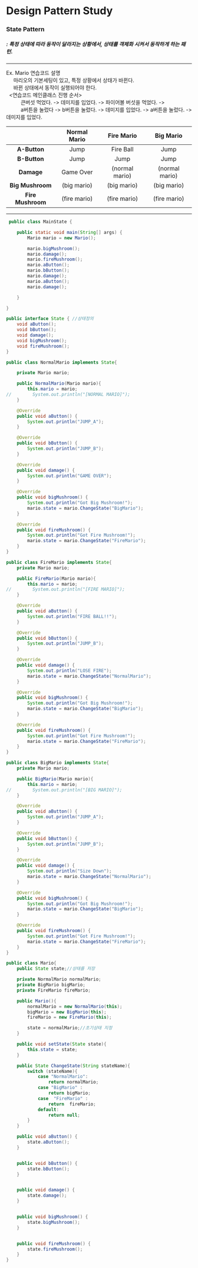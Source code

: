 # Design Pattern Study

### State Pattern
##### : 특정 상태에 따라 동작이 달라지는 상황에서, 상태를 객체화 시켜서 동작하게 하는 패턴.
***
Ex. Mario 연습코드 설명  
&nbsp;&nbsp;&nbsp;&nbsp; 마리오의 기본세팅이 있고, 특정 상황에서 상태가 바뀐다.  
&nbsp;&nbsp;&nbsp;&nbsp; 바뀐 상태에서 동작이 실행되어야 한다.  
&nbsp;&nbsp;<연습코드 메인클래스 진행 순서>  
&nbsp;&nbsp;&nbsp;&nbsp; 
&nbsp;&nbsp;&nbsp;&nbsp; 큰버섯 먹었다. -> 데미지를 입었다. -> 파이어볼 버섯을 먹었다. ->  
&nbsp;&nbsp;&nbsp;&nbsp;
&nbsp;&nbsp;&nbsp;&nbsp; a버튼을 눌렀다 -> b버튼을 눌렀다. -> 데미지를 입었다. -> a버튼을 눌렀다. -> 데미지를 입었다.  

|  <center></center> |  <center>Normal Mario</center> |  <center>Fire Mario</center> |  <center>Big Mario</center> |
|:--------|:--------|:--------|:--------|
| <center>**A-Button**</center> | <center>Jump</center> | <center>Fire Ball</center> | <center>Jump</center> |
| <center>**B-Button**</center> | <center>Jump</center> | <center>Jump</center> | <center>Jump</center> |
| <center>**Damage**</center> | <center>Game Over</center> | <center>(normal mario)</center> | <center>(normal mario)</center> |
| <center>**Big Mushroom**</center> | <center>(big mario)</center> | <center>(big mario)</center> | <center>(big mario)</center> |
| <center>**Fire Mushroom**</center> | <center>(fire mario)</center> | <center>(fire mario)</center> | <center>(fire mario)</center> |

-------
```java
 public class MainState {

    public static void main(String[] args) {
        Mario mario = new Mario();

        mario.bigMushroom();
        mario.damage();
        mario.fireMushroom();
        mario.aButton();
        mario.bButton();
        mario.damage();
        mario.aButton();
        mario.damage();

    }

}
```

```java
public interface State { //상태정의
    void aButton();
    void bButton();
    void damage();
    void bigMushroom();
    void fireMushroom();
}
```

```java
public class NormalMario implements State{

    private Mario mario;

    public NormalMario(Mario mario){
        this.mario = mario;
//        System.out.println("[NORMAL MARIO]");
    }

    @Override
    public void aButton() {
        System.out.println("JUMP_A");
    }

    @Override
    public void bButton() {
        System.out.println("JUMP_B");
    }

    @Override
    public void damage() {
        System.out.println("GAME OVER");
    }

    @Override
    public void bigMushroom() {
        System.out.println("Got Big Mushroom!");
        mario.state = mario.ChangeState("BigMario");
    }

    @Override
    public void fireMushroom() {
        System.out.println("Got Fire Mushroom!");
        mario.state = mario.ChangeState("FireMario");
    }
}
```
```java
public class FireMario implements State{
    private Mario mario;

    public FireMario(Mario mario){
        this.mario = mario;
//        System.out.println("[FIRE MARIO]");
    }

    @Override
    public void aButton() {
        System.out.println("FIRE BALL!!");
    }

    @Override
    public void bButton() {
        System.out.println("JUMP_B");
    }

    @Override
    public void damage() {
        System.out.println("LOSE FIRE");
        mario.state = mario.ChangeState("NormalMario");
    }

    @Override
    public void bigMushroom() {
        System.out.println("Got Big Mushroom!");
        mario.state = mario.ChangeState("BigMario");
    }

    @Override
    public void fireMushroom() {
        System.out.println("Got Fire Mushroom!");
        mario.state = mario.ChangeState("FireMario");
    }
}
```

```java
public class BigMario implements State{
    private Mario mario;

    public BigMario(Mario mario){
        this.mario = mario;
//        System.out.println("[BIG MARIO]");
    }

    @Override
    public void aButton() {
        System.out.println("JUMP_A");
    }

    @Override
    public void bButton() {
        System.out.println("JUMP_B");
    }

    @Override
    public void damage() {
        System.out.println("Size Down");
        mario.state = mario.ChangeState("NormalMario");
    }

    @Override
    public void bigMushroom() {
        System.out.println("Got Big Mushroom!");
        mario.state = mario.ChangeState("BigMario");
    }

    @Override
    public void fireMushroom() {
        System.out.println("Got Fire Mushroom!");
        mario.state = mario.ChangeState("FireMario");
    }
}

```

```java
public class Mario{
    public State state;//상태를 저장

    private NormalMario normalMario;
    private BigMario bigMario;
    private FireMario fireMario;

    public Mario(){
        normalMario = new NormalMario(this);
        bigMario = new BigMario(this);
        fireMario = new FireMario(this);

        state = normalMario;//초기상태 지정
    }

    public void setState(State state){
        this.state = state;
    }

    public State ChangeState(String stateName){
        switch (stateName){
            case "NormalMario":
                return normalMario;
            case "BigMario" :
                return bigMario;
            case  "FireMario" :
                return  fireMario;
            default:
                return null;
        }
    }

    public void aButton() {
        state.aButton();
    }


    public void bButton() {
        state.bButton();
    }


    public void damage() {
        state.damage();
    }


    public void bigMushroom() {
        state.bigMushroom();
    }


    public void fireMushroom() {
        state.fireMushroom();
    }
}
```
